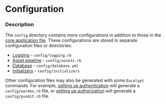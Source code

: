 # Configuration

### Description

The `config` directory contains more configurations in addition to those in the [core application file](../core-application-file.md). These configurations are stored in separate configuration files or directories:

* [Logging](logging.md) - `config/logging.rb`
* [Asset pipeline](asset-pipeline/) - `config/assets.rb`
* [Database](database.md) - `config/database.yml`
* [Initializers](initializers.md) - `config/initializers`

Other configuration files may also be generated with some `Eucalypt` commands. For example, [setting up authentication](../../cli/security/warden/setup.md) will generate a `config/warden.rb` file, or [setting up authorization](../../cli/security/pundit/setup.md) will generate a `config/pundit.rb` file.


